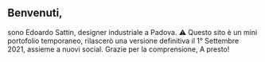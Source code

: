 ## Benvenuti,
sono Edoardo Sattin, designer industriale a Padova.
⚠️ Questo sito è un mini portofolio temporaneo, rilascerò una versione definitiva il 1° Settembre 2021, assieme a nuovi social.
Grazie per la comprensione,
A presto!
